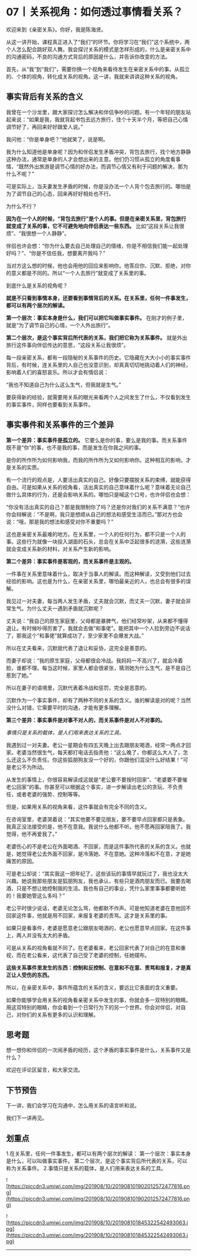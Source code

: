# 07丨关系视角：如何透过事情看关系？

欢迎来到《亲密关系》。你好，我是陈海贤。

从这一讲开始，课程真正进入了“我们”的环节。你将学习在“我们”这个系统中，两个人怎么配合跳好双人舞。我会探讨关系的模式是怎样形成的，什么是亲密关系中的沟通密码，不良的沟通方式背后的原因是什么，并告诉你改变的方法。

首先，从“我”到“我们”，需要你换一个视角来看待发生在亲密关系中的事。从孤立的、个体的视角，转化成关系的视角。这一讲，我就来讲讲这种关系的视角。

## 事实背后有关系的含义

我曾在一个沙龙里，跟大家探讨怎么解决和伴侣争吵的问题。有一个年轻的朋友站起来说：“如果是我，我就背起书包去远方旅行，住个十天半个月，等把自己心情调节好了，再回来好好跟爱人说。”

我问他：“你是单身吧？”他就笑了，说是啊。

我为什么知道他是单身呢？因为和伴侣发生矛盾冲突，背包去旅行，找个地方静静这种办法，通常是单身的人才会想出来的主意。他们仍习惯从孤立的角度看事情，“既然外出旅游是调节心情的好办法，而调节心情又有利于问题的解决，那为什么不呢？”

可是实际上，当夫妻发生矛盾的时候，你是没办法一个人背个包去旅行的。哪怕是为了调节自己的心态，回来再好好相处也不行。

为什么不行？

 **因为在一个人的时候，“背包去旅行”是个人的事。但是在亲密关系里，背包旅行就变成了关系的事，它不可避免地向伴侣表达一些东西。** 比如“这段关系让我很烦”、“我很想一个人静静”。

伴侣也许会想：“你为什么要去自己处理自己的情绪，你是不相信我们能一起处理好吗？”、“你是不信任我，想要离开我吗？”

当对方这么想的时候，他也会用他的回应来影响你。他答应你、沉默、拒绝，对你的意义都是不同的。所以“一个人去旅行”就变成了关系里的事。

到底什么是关系的视角呢？

 **就是不只看到事情本身，还要看到事情背后的关系。在关系里，任何一件事发生，都可以有两个层次的解读。**

 **第一个层次：事实本身是什么，我们可以把它叫做事实事件。** 在刚才的例子里，就是“为了调节自己的心情，一个人外出旅行”。

 **第二个层次，是这个事实背后所代表的关系，我们把它称为关系事件。** 就是外出旅行这件事向伴侣传达的意思，“这段关系让我很烦”。

每一段亲密关系，都有一段隐秘的关系事件的历史。它隐藏在大大小小的事实事件背后，有时候，连关系里的人自己也没意识到，却真真切切地挑动着人们的神经，影响着人们的喜怒哀乐。所以才会有情侣说：

“我也不知道自己为什么这么生气，但我就是生气。”

要获得新的经验，就需要用关系的眼光来看两个人之间发生了什么，不仅看到发生的事实事件，同样也要看到关系事件。

## 事实事件和关系事件的三个差异

 **第一个差异：事实事件是孤立的。** 它要么是你的事，要么是我的事。而关系事件既不是“你”的事，也不是我的事，而是发生在你我之间的事。

是你的所作所为如何影响我，而我的所作所为又如何影响你。这种相互的影响，才是关系的实质。

有一个流行的观点是，人要活出真实的自己。好像只要摆脱关系的束缚，就能获得自由。可是如果从关系的视角看，活出真实的自己意味着什么呢？意味着无论自己做什么具体的行为，还是会影响关系的。哪怕只是喊这个口号，也许伴侣也会想：

“你没有活出真实的自己？那是我限制你了吗？还是你对我们的关系不满意？”也许你会辩解说：“不是啊，我只是想顺从自己的想法和感受生活而已。”那对方也会说：“哦，那是我的想法和感受对你不重要吗？”

这也是亲密关系最难的地方。在关系里，一个人的任何行为，都不只是一个人的事。这些行为就像一块投入湖面的石头，总会在关系中泛起很多的涟漪，这些涟漪就会变成关系新的材料，对关系产生新的影响。

 **第二个差异：事实事件是客观的，而关系事件是主观的。**

一件事在关系里意味着什么，取决于当事人的解读。而这种解读，又受到他们过去经验的影响。这也是为什么，在亲密关系里，哪怕最亲近的人，也总会有很多的误解。

我见过一对夫妻，每当两人发生矛盾，丈夫就会沉默，而丈夫一沉默，妻子就会非常生气。为什么丈夫一遇到矛盾就沉默呢？

丈夫说：“我自己的原生家庭里，父母都是暴脾气，他们经常吵架，从来都不懂得退让。有时候吵得厉害了，我就会去做“和事佬”。能把其中一个人拉到旁边不说话了，那我这个“和事佬”就算成功了，至少家里不会爆发大战。”

所以在丈夫看来，沉默就代表了退让和妥协，这完全是善意的。

而妻子却说：“我的原生家庭，父母都很会冷战。我妈妈一不高兴了，就会冷着脸，谁都不理。每当这时候，家里人都会很紧张，猜测她为什么生气，是不是自己惹到了她。”

所以在妻子的语境里，沉默代表着冷战和惩罚，完全是恶意的。

沉默作为一个事实事件，却有了两种不同的关系的含义。谁的解读是对的呢？当然没什么对错，它需要平时的沟通，才能有更多理解。

 **第三个差异：事实事件是对事不对人的，而关系事件是对人不对事的。**

 *事情只是关系的载体，是人们用来表达关系的工具。*

我遇到过一对夫妻。老公一星期会有四五天晚上出去跟朋友喝酒，经常一两点才回家。老婆当然很生气，每天都打电话去指责他：“这么晚了，你都这么大人了，怎么还这么不负责任。你这些狐朋狗友没一个好的，你跟他们混没什么好结果！”可是老公不为所动。

从发生的事情上，你很容易解读成这就是“老公要不要按时回家”、“老婆要不要催老公回家”的事。你甚至可以根据这个事实，进一步解读出老公的贪玩、不负责任，或者老婆的强势、控制等等。

但是，如果用关系的视角来看，这件事就会有完全不同的含义。

在咨询室里，老婆哭着说：“其实他要不要见朋友，要不要早点回家都只是表象。我真正没法接受的是，他不在意我。我说什么他都不听。他不愿再回家陪我了。我觉得，他不再爱我了。”

老婆伤心的不是老公在外面喝酒、不回家，而是这件事所代表的关系的含义。也就是，她觉得老公去外面不回家，是冷落她、不在意她。这种冷落和不在意，才是她痛苦的原因。

可是老公却说：“其实我这一把年纪了，这些该玩的事情早就玩过了，我也没太大兴趣。她说我那些朋友是狐朋狗友，我也承认，有些只是酒肉朋友而已。我要去喝酒，只是不想让她控制我的生活。我也有自己的事业，凭什么家里事事都要听她的！我要她管这么多吗？”

老公平时很少说话，老婆无论怎么骂，他都默不作声。可是他知道老婆在意他回不回家这件事，他就是用不回家，来报复老婆的责骂。这才是关系里的事。

如果只是看事件，老婆是愿意老公跟朋友喝酒的，老公也愿意早点回家。在这件事上，两人并没有太大的矛盾。

可是从关系的视角看就不同了。在老婆看来，老公回家代表了对自己的在意和重视，而在老公看来，这代表了自己受了老婆的控制，任她摆布。

 **这些关系事件里发生的东西：控制和反控制、在意和不在意、责骂和报复，才是真正让人受伤的东西。**

所以，在亲密关系中，事件所蕴含的关系的含义，要远比它表面的含义重要。

如果你能够学会用关系的视角看亲密关系中发生的事，你就会多一双特别的眼睛。用这双特别的眼睛，你会看到一个日常行为下的另一个世界。你会对伴侣，对自己，对你们的关系有更多的认识和理解。

## 思考题

想一想你和伴侣的一次闹矛盾的经历，这个矛盾的事实事件是什么，关系事件又是什么？

欢迎在评论区留言，和大家交流。

## 下节预告

下一讲，我们会学习在沟通中，怎么用关系的语言听和说。

我们下一讲再见。

## 划重点

1.在关系里，任何一件事发生，都可以有两个层次的解读：
第一个层次：事实本身是什么，可以叫做事实事件。
第二个层次，是这个事实背后所代表的关系，可以称为关系事件。
2.事情只是关系的载体，是人们用来表达关系的工具。

![https://piccdn3.umiwi.com/img/201908/10/201908101902012572477816.png](https://piccdn3.umiwi.com/img/201908/10/201908101902012572477816.png)

![https://piccdn3.umiwi.com/img/201908/10/201908101845322542493063.jpg](https://piccdn3.umiwi.com/img/201908/10/201908101845322542493063.jpg)

---
